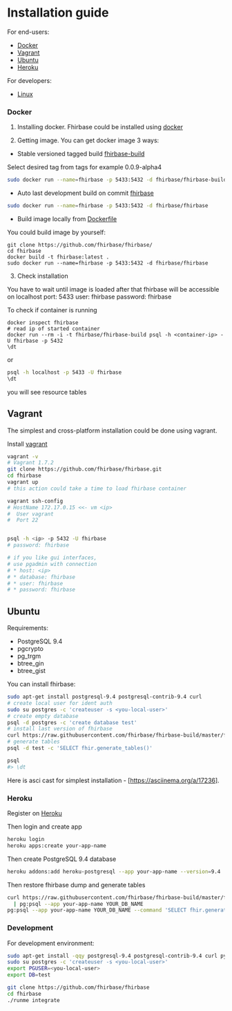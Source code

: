 # Installation guide

For end-users:

- [Docker](#docker)
- [Vagrant](#vagrant)
- [Ubuntu](#ubuntu)
- [Heroku](#heroku)

For developers:

- [Linux](#development)


### Docker

1. Installing docker. Fhirbase could be installed using [docker](https://www.docker.com/)

2. Getting image. You can get docker image 3 ways:

* Stable versioned tagged build [fhirbase-build](https://registry.hub.docker.com/u/fhirbase/fhirbase-build)

Select desired tag from tags for example 0.0.9-alpha4

```bash
sudo docker run --name=fhirbase -p 5433:5432 -d fhirbase/fhirbase-build:0.0.9-alpha4
```

* Auto last development build on commit [fhirbase](https://registry.hub.docker.com/u/fhirbase/fhirbase)

```bash
sudo docker run --name=fhirbase -p 5433:5432 -d fhirbase/fhirbase
```
* Build image locally from [Dockerfile](https://github.com/fhirbase/fhirbase/blob/master/Dockerfile)

You could build image by yourself:

```
git clone https://github.com/fhirbase/fhirbase/
cd fhirbase
docker build -t fhirbase:latest .
sudo docker run --name=fhirbase -p 5433:5432 -d fhirbase/fhirbase
```

3. Check installation

You have to wait until image is loaded after that fhirbase will be accessible on localhost port: 5433 user: fhirbase password: fhirbase

To check if container is running

```
docker inspect fhirbase
# read ip of started container
docker run --rm -i -t fhirbase/fhirbase-build psql -h <container-ip> -U fhirbase -p 5432
\dt
```

or

```bash
psql -h localhost -p 5433 -U fhirbase
\dt
```
you will see resource tables

## Vagrant

The simplest and cross-platform installation could be done using vagrant.

Install [vagrant](http://www.vagrantup.com/downloads)

```bash
vagrant -v
# Vagrant 1.7.2
git clone https://github.com/fhirbase/fhirbase.git
cd fhirbase
vagrant up
# this action could take a time to load fhirbase container

vagrant ssh-config
# HostName 172.17.0.15 <<- vm <ip>
#  User vagrant
#  Port 22


psql -h <ip> -p 5432 -U fhirbase
# password: fhirbase

# if you like gui interfaces,
# use pgadmin with connection
# * host: <ip>
# * database: fhirbase
# * user: fhirbase
# * password: fhirbase
```

## Ubuntu

Requirements:
* PostgreSQL 9.4
* pgcrypto
* pg_trgm
* btree_gin
* btree_gist

You can install fhirbase:

```bash
sudo apt-get install postgresql-9.4 postgresql-contrib-9.4 curl
# create local user for ident auth
sudo su postgres -c 'createuser -s <you-local-user>'
# create empty database
psql -d postgres -c 'create database test'
# install last version of fhirbase
curl https://raw.githubusercontent.com/fhirbase/fhirbase-build/master/fhirbase.sql | psql -d test
# generate tables
psql -d test -c 'SELECT fhir.generate_tables()'

psql
#> \dt
```

Here is asci cast for simplest installation - [https://asciinema.org/a/17236].

### Heroku

Register on [Heroku][]

[Heroku]: https://heroku.com

Then login and create app

```sh
heroku login
heroku apps:create your-app-name
```

Then create PostgreSQL 9.4 database

```sh
heroku addons:add heroku-postgresql --app your-app-name --version=9.4
```

Then restore fhirbase dump and generate tables

```sh
curl https://raw.githubusercontent.com/fhirbase/fhirbase-build/master/fhirbase.sql \
  | pg:psql --app your-app-name YOUR_DB_NAME
pg:psql --app your-app-name YOUR_DB_NAME --command 'SELECT fhir.generate_tables()'
```

### Development

For development environment:

```bash
sudo apt-get install -qqy postgresql-9.4 postgresql-contrib-9.4 curl python
sudo su postgres -c 'createuser -s <you-local-user>'
export PGUSER=<you-local-user>
export DB=test

git clone https://github.com/fhirbase/fhirbase
cd fhirbase
./runme integrate
```
